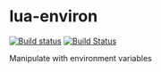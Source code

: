 # lua-environ
[![Build status](https://ci.appveyor.com/api/projects/status/26vx12gybxkaen24/branch/master?svg=true)](https://ci.appveyor.com/project/moteus/lua-environ/branch/master)
[![Build Status](https://travis-ci.org/moteus/lua-environ.svg?branch=master)](https://travis-ci.org/moteus/lua-environ)

Manipulate with environment variables
